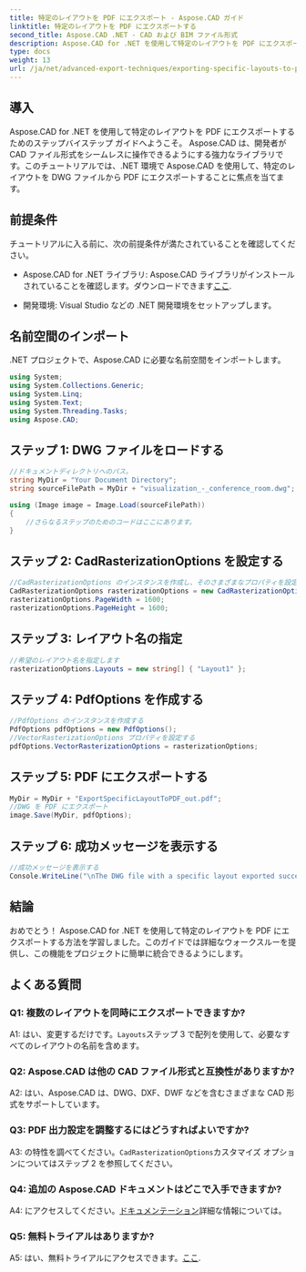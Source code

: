 ```yaml
---
title: 特定のレイアウトを PDF にエクスポート - Aspose.CAD ガイド
linktitle: 特定のレイアウトを PDF にエクスポートする
second_title: Aspose.CAD .NET - CAD および BIM ファイル形式
description: Aspose.CAD for .NET を使用して特定のレイアウトを PDF にエクスポートする方法を学びます。シームレスな統合のためのステップバイステップのガイド。
type: docs
weight: 13
url: /ja/net/advanced-export-techniques/exporting-specific-layouts-to-pdf/
---
```

## 導入

Aspose.CAD for .NET を使用して特定のレイアウトを PDF にエクスポートするためのステップバイステップ ガイドへようこそ。 Aspose.CAD は、開発者が CAD ファイル形式をシームレスに操作できるようにする強力なライブラリです。このチュートリアルでは、.NET 環境で Aspose.CAD を使用して、特定のレイアウトを DWG ファイルから PDF にエクスポートすることに焦点を当てます。

## 前提条件

チュートリアルに入る前に、次の前提条件が満たされていることを確認してください。

-  Aspose.CAD for .NET ライブラリ: Aspose.CAD ライブラリがインストールされていることを確認します。ダウンロードできます[ここ](https://releases.aspose.com/cad/net/).

- 開発環境: Visual Studio などの .NET 開発環境をセットアップします。

## 名前空間のインポート

.NET プロジェクトで、Aspose.CAD に必要な名前空間をインポートします。

```csharp
using System;
using System.Collections.Generic;
using System.Linq;
using System.Text;
using System.Threading.Tasks;
using Aspose.CAD;
```

## ステップ 1: DWG ファイルをロードする

```csharp
//ドキュメントディレクトリへのパス。
string MyDir = "Your Document Directory";
string sourceFilePath = MyDir + "visualization_-_conference_room.dwg";

using (Image image = Image.Load(sourceFilePath))
{
    //さらなるステップのためのコードはここにあります。
}
```

## ステップ 2: CadRasterizationOptions を設定する

```csharp
//CadRasterizationOptions のインスタンスを作成し、そのさまざまなプロパティを設定します
CadRasterizationOptions rasterizationOptions = new CadRasterizationOptions();
rasterizationOptions.PageWidth = 1600;
rasterizationOptions.PageHeight = 1600;
```

## ステップ 3: レイアウト名の指定

```csharp
//希望のレイアウト名を指定します
rasterizationOptions.Layouts = new string[] { "Layout1" };
```

## ステップ 4: PdfOptions を作成する

```csharp
//PdfOptions のインスタンスを作成する
PdfOptions pdfOptions = new PdfOptions();
//VectorRasterizationOptions プロパティを設定する
pdfOptions.VectorRasterizationOptions = rasterizationOptions;
```

## ステップ 5: PDF にエクスポートする

```csharp
MyDir = MyDir + "ExportSpecificLayoutToPDF_out.pdf";
//DWG を PDF にエクスポート
image.Save(MyDir, pdfOptions);
```

## ステップ 6: 成功メッセージを表示する

```csharp
//成功メッセージを表示する
Console.WriteLine("\nThe DWG file with a specific layout exported successfully to PDF.\nFile saved at " + MyDir);
```

## 結論

おめでとう！ Aspose.CAD for .NET を使用して特定のレイアウトを PDF にエクスポートする方法を学習しました。このガイドでは詳細なウォークスルーを提供し、この機能をプロジェクトに簡単に統合できるようにします。

## よくある質問

### Q1: 複数のレイアウトを同時にエクスポートできますか?

 A1: はい、変更するだけです。`Layouts`ステップ 3 で配列を使用して、必要なすべてのレイアウトの名前を含めます。

### Q2: Aspose.CAD は他の CAD ファイル形式と互換性がありますか?

A2: はい、Aspose.CAD は、DWG、DXF、DWF などを含むさまざまな CAD 形式をサポートしています。

### Q3: PDF 出力設定を調整するにはどうすればよいですか?

 A3: の特性を調べてください。`CadRasterizationOptions`カスタマイズ オプションについてはステップ 2 を参照してください。

### Q4: 追加の Aspose.CAD ドキュメントはどこで入手できますか?

 A4: にアクセスしてください。[ドキュメンテーション](https://reference.aspose.com/cad/net/)詳細な情報については。

### Q5: 無料トライアルはありますか?

 A5: はい、無料トライアルにアクセスできます。[ここ](https://releases.aspose.com/).
